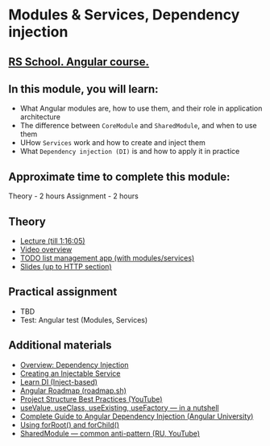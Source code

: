 # Modules & Services, Dependency injection

## [RS School. Angular course.](../../README.md)

## In this module, you will learn:

- What Angular modules are, how to use them, and their role in application architecture
- The difference between `CoreModule` and `SharedModule`, and when to use them
- UHow `Services` work and how to create and inject them
- What `Dependency injection (DI)` is and how to apply it in practice

## Approximate time to complete this module:

Theory - 2 hours
Assignment - 2 hours

## Theory

- [Lecture (till 1:16:05)](https://youtu.be/fVhS7-LsvI4)
- [Video overview](https://www.youtube.com/watch?v=-jRxG84AzCI&list=PL1w1q3fL4pmj9k1FrJ3Pe91EPub2_h4jF&index=6)
- [TODO list management app (with modules/services)](https://github.com/pavelrazuvalau/todo-list-management/tree/c431689f6a2c0eedf93ff760b30ee237f2c2e012)
- [Slides (up to HTTP section)](https://slides.com/pavelrazuvalau/angular-modules-services-http)

## Practical assignment

- TBD
- Test: Angular test (Modules, Services)

## Additional materials

- [Overview: Dependency Injection](https://angular.dev/guide/di)
- [Creating an Injectable Service](https://angular.dev/guide/di/creating-injectable-service)
- [Learn DI (Inject-based)](https://angular.dev/tutorials/learn-angular/20-inject-based-di)
- [Angular Roadmap (roadmap.sh)](https://roadmap.sh/angular)
- [Project Structure Best Practices (YouTube)](https://www.youtube.com/watch?v=mJGg7LWmVeU)
- [useValue, useClass, useExisting, useFactory — in a nutshell](https://medium.com/@matsal.dev/angular-usevalue-useclass-useexisting-and-usefactory-in-a-nutshell-97db8d206084)
- [Complete Guide to Angular Dependency Injection (Angular University)](https://blog.angular-university.io/angular-dependency-injection/)
- [Using forRoot() and forChild()](https://www.freelancermap.com/freelancer-tips/12255-forroot-forchild-angular)
- [SharedModule — common anti-pattern (RU, YouTube)](https://www.youtube.com/watch?v=XVON1hJuZCo)
